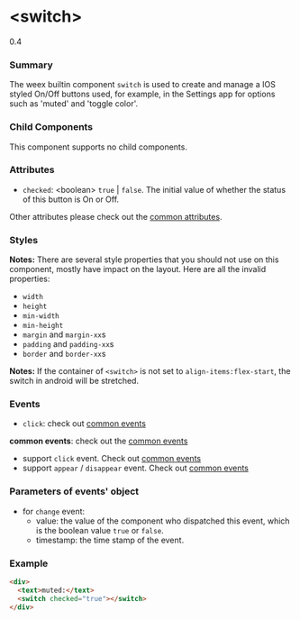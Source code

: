 # &lt;switch&gt;
<span class="weex-version">0.4</span>


### Summary

The weex builtin component `switch` is used to create and manage a IOS styled On/Off buttons used, for example, in the Settings app for options such as 'muted' and 'toggle color'.

### Child Components

This component supports no child components.

### Attributes

- `checked`: &lt;boolean&gt; `true` | `false`. The initial value of whether the status of this button is On or Off.

Other attributes please check out the [common attributes](../references/common-attrs.md).

### Styles

**Notes:** There are several style properties that you should not use on this component, mostly have impact on the layout. Here are all the invalid properties:

- `width`
- `height`
- `min-width`
- `min-height`
- `margin` and `margin-xx`s
- `padding` and `padding-xx`s
- `border` and `border-xx`s

**Notes:** If the container of `<switch>` is not set to `align-items:flex-start`, the switch in android will be stretched. 

### Events

- `click`: check out [common events](../references/common-event.md)

**common events**: check out the [common events](../references/common-event.md)

- support `click` event. Check out [common events](../references/common-event.md)
- support `appear` / `disappear` event. Check out [common events](../references/common-event.md)

### Parameters of events' object

- for `change` event:
  - value: the value of the component who dispatched this event, which is the boolean value ``true`` or ``false``.
  - timestamp: the time stamp of the event.

### Example

```html
<div>
  <text>muted:</text>
  <switch checked="true"></switch>
</div>
```
